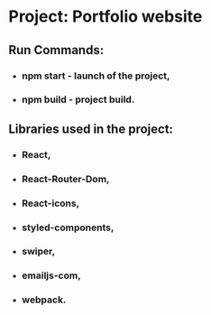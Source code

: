 # Project: **Portfolio website**

## Run Commands:
 * ### npm start - launch of the project,
 * ### npm build - project build.

## Libraries used in the project:
* ### React,
* ### React-Router-Dom,
* ### React-icons,
* ### styled-components,
* ### swiper,
* ### emailjs-com,
* ### webpack.
